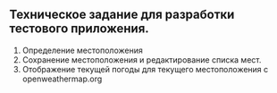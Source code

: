 ## Техническое задание для разработки тестового приложения.

1. Определение местоположения
2. Сохранение местоположения и редактирование списка мест.
3. Отображение текущей погоды для текущего местоположения с openweathermap.org
